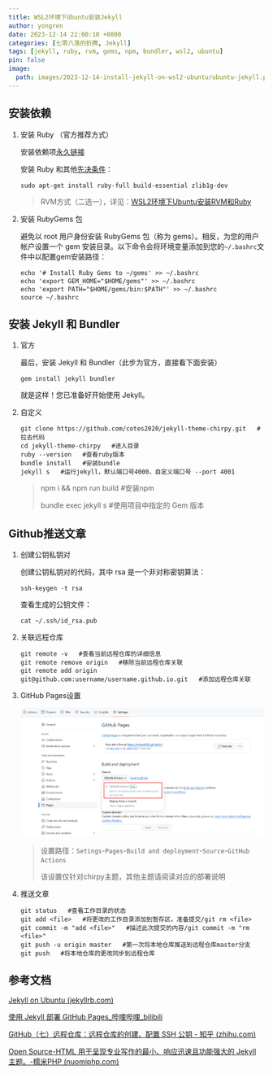 ```yaml
---
title: WSL2环境下Ubuntu安装Jekyll
author: yongren
date: 2023-12-14 22:00:10 +0800
categories: [七零八落的折腾, Jekyll]
tags: [jekyll, ruby, rvm, gems, npm, bundler, wsl2, ubuntu]
pin: false
image:
  path: images/2023-12-14-install-jekyll-on-wsl2-ubuntu/ubuntu-jekyll.png
---
```


## 安装依赖

1. 安装 Ruby （官方推荐方式）

   安装依赖项[永久链接](https://jekyllrb.com/docs/installation/ubuntu/#install-dependencies)

   安装 Ruby 和其他[先决条件](https://jekyllrb.com/docs/installation/#requirements)：

   ```
   sudo apt-get install ruby-full build-essential zlib1g-dev
   ```

   > RVM方式（二选一），详见：[WSL2环境下Ubuntu安装RVM和Ruby](https://wilson1202.github.io/posts/install-rvm-ruby-on-ubuntu/)
   >

2. 安装 RubyGems 包

    避免以 root 用户身份安装 RubyGems 包（称为 gems）。相反，为您的用户帐户设置一个 gem 安装目录。以下命令会将环境变量添加到您的`~/.bashrc`文件中以配置gem安装路径：

    ```
    echo '# Install Ruby Gems to ~/gems' >> ~/.bashrc
    echo 'export GEM_HOME="$HOME/gems"' >> ~/.bashrc
    echo 'export PATH="$HOME/gems/bin:$PATH"' >> ~/.bashrc
    source ~/.bashrc
    ```

## 安装 Jekyll 和 Bundler

1. 官方

   最后，安装 Jekyll 和 Bundler（此步为官方，直接看下面安装）

    ```
    gem install jekyll bundler
    ```

    就是这样！您已准备好开始使用 Jekyll。

2. 自定义

    ```
    git clone https://github.com/cotes2020/jekyll-theme-chirpy.git   #拉去代码
    cd jekyll-theme-chirpy   #进入目录
    ruby --version   #查看ruby版本
    bundle install   #安装bundle
    jekyll s   #运行jekyll，默认端口号4000，自定义端口号 --port 4001
    ```
    
    > npm i && npm run build   #安装npm
    >
    > bundle exec jekyll s   #使用项目中指定的 Gem 版本

## Github推送文章

1. 创建公钥私钥对

   创建公钥私钥对的代码，其中 rsa 是一个非对称密钥算法：

   ```
   ssh-keygen -t rsa
   ```

    查看生成的公钥文件：

    ```
    cat ~/.ssh/id_rsa.pub
    ```

2. 关联远程仓库

    ```
    git remote -v   #查看当前远程仓库的详细信息
    git remote remove origin   #移除当前远程仓库关联
    git remote add origin git@github.com:username/username.github.io.git   #添加远程仓库关联
    ```


3. GitHub Pages设置

    ![202312191219877](/images/2023-12-14-install-jekyll-on-wsl2-ubuntu/202312191219877.png)

    > 设置路径：`Setings`-`Pages`-`Build and deployment`-`Source`-`GitHub Actions`
    >
    > 该设置仅针对chirpy主题，其他主题请阅读对应的部署说明

4. 推送文章

    ```
    git status   #查看工作目录的状态
    git add <file>   #将更改的工作目录添加到暂存区，准备提交/git rm <file>
    git commit -m "add <file>"   #描述此次提交的内容/git commit -m "rm <file>"
    git push -u origin master   #第一次将本地仓库推送到远程仓库master分支
    git push   #将本地仓库的更改同步到远程仓库
    ```



## 参考文档

[Jekyll on Ubuntu (jekyllrb.com)](https://jekyllrb.com/docs/installation/ubuntu/)

[使用 Jekyll 部署 GitHub Pages_哔哩哔哩_bilibili](https://www.bilibili.com/video/BV1C14y187Nh/?spm_id_from=333.337.search-card.all.click&vd_source=429a3471dab07d1f8a77684b3a2ffe13)

[GitHub（七）远程仓库：远程仓库的创建、配置 SSH 公钥 - 知乎 (zhihu.com)](https://zhuanlan.zhihu.com/p/654126203)

[Open Source-HTML 用于呈现专业写作的最小、响应迅速且功能强大的 Jekyll 主题。-糯米PHP (nuomiphp.com)](https://www.nuomiphp.com/github/zh/6294db9fba76ce5b7519b18e.html)
